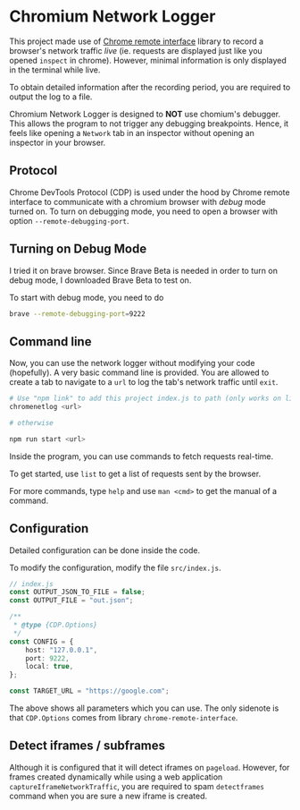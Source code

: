 # Chromium Network Logger
This project made use of [Chrome remote interface](https://github.com/cyrus-and/chrome-remote-interface) library to record a browser's network traffic *live* (ie. requests are displayed just like you opened `inspect` in chrome). However, minimal information is only displayed in the terminal while live.

To obtain detailed information after the recording period, you are required to output the log to a file. 

Chromium Network Logger is designed to **NOT** use chomium's debugger. This allows the program to not trigger any debugging breakpoints. Hence, it feels like opening a `Network` tab in an inspector without opening an inspector in your browser.

## Protocol
Chrome DevTools Protocol (CDP) is used under the hood by Chrome remote interface to communicate with a chromium browser with *debug* mode turned on. To turn on debugging mode, you need to open a browser with option `--remote-debugging-port`.

## Turning on Debug Mode
I tried it on brave browser. Since Brave Beta is needed in order to turn on debug mode, I downloaded Brave Beta to test on. 

To start with debug mode, you need to do
```sh
brave --remote-debugging-port=9222
```

## Command line
Now, you can use the network logger without modifying your code (hopefully). A very basic command line is provided. You are allowed to create a tab to navigate to a `url` to log the tab's network traffic until `exit`.

```sh
# Use "npm link" to add this project index.js to path (only works on linux)
chromenetlog <url>

# otherwise

npm run start <url>
```

Inside the program, you can use commands to fetch requests real-time. 

To get started, use `list` to get a list of requests sent by the browser.

For more commands, type `help` and use `man <cmd>` to get the manual of a command.

## Configuration
Detailed configuration can be done inside the code.

To modify the configuration, modify the file `src/index.js`.
```ts
// index.js
const OUTPUT_JSON_TO_FILE = false;
const OUTPUT_FILE = "out.json";

/**
 * @type {CDP.Options}
 */
const CONFIG = {
    host: "127.0.0.1",
    port: 9222,
    local: true,
};

const TARGET_URL = "https://google.com";
```

The above shows all parameters which you can use. The only sidenote is that `CDP.Options` comes from library `chrome-remote-interface`.

## Detect iframes / subframes
Although it is configured that it will detect iframes on `pageload`. However, for frames created dynamically 
while using a web application `captureIframeNetworkTraffic`, you are required to spam `detectframes` command
when you are sure a new iframe is created.